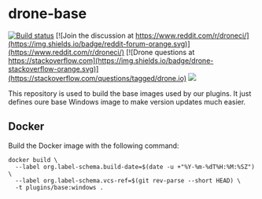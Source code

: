# drone-base

[![Build status](https://ci.appveyor.com/api/projects/status/ai796elpx06lc06j/branch/windows?svg=true)](https://ci.appveyor.com/project/tboerger/drone-base/branch/windows)
[![Join the discussion at https://www.reddit.com/r/droneci/](https://img.shields.io/badge/reddit-forum-orange.svg)](https://www.reddit.com/r/droneci/)
[![Drone questions at https://stackoverflow.com](https://img.shields.io/badge/drone-stackoverflow-orange.svg)](https://stackoverflow.com/questions/tagged/drone.io)
[![](https://images.microbadger.com/badges/image/plugins/base.svg)](https://microbadger.com/images/plugins/base "Get your own image badge on microbadger.com")

This repository is used to build the base images used by our plugins. It just defines oure base Windows image to make version updates much easier.

## Docker

Build the Docker image with the following command:

```
docker build \
  --label org.label-schema.build-date=$(date -u +"%Y-%m-%dT%H:%M:%SZ") \
  --label org.label-schema.vcs-ref=$(git rev-parse --short HEAD) \
  -t plugins/base:windows .
```

